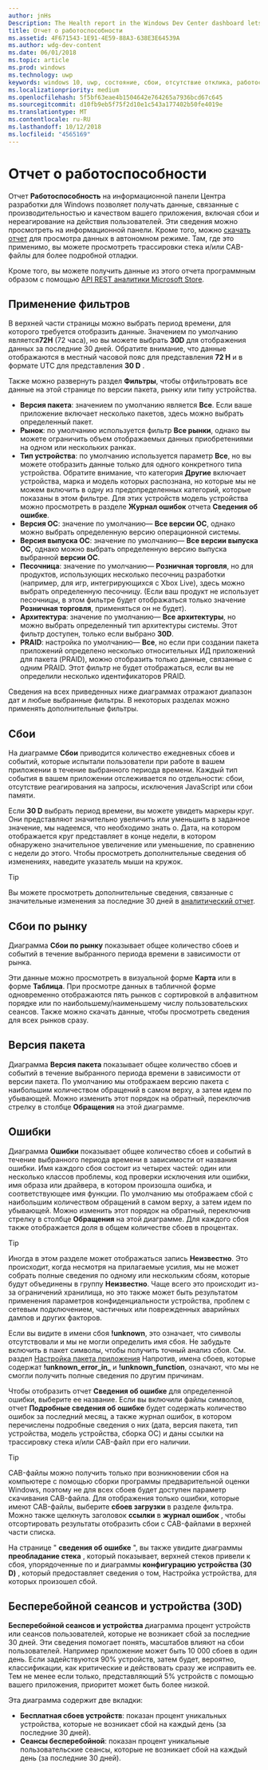 ```yaml
---
author: jnHs
Description: The Health report in the Windows Dev Center dashboard lets you get data related to the performance and quality of your app, including crashes and unresponsive events.
title: Отчет о работоспособности
ms.assetid: 4F671543-1E91-4E59-88A3-638E3E64539A
ms.author: wdg-dev-content
ms.date: 06/01/2018
ms.topic: article
ms.prod: windows
ms.technology: uwp
keywords: windows 10, uwp, состояние, сбои, отсутствие отклика, работоспособность приложения, сведения о работоспособности, трассировка стека, cab-файл, сбой, сбои, pdb, символы
ms.localizationpriority: medium
ms.openlocfilehash: 5f5bf63eae4b1504642e764265a7936bcd67c645
ms.sourcegitcommit: d10fb9eb5f75f2d10e1c543a177402b50fe4019e
ms.translationtype: MT
ms.contentlocale: ru-RU
ms.lasthandoff: 10/12/2018
ms.locfileid: "4565169"
---
```

# <a name="health-report"></a>Отчет о работоспособности

Отчет **Работоспособность** на информационной панели Центра разработки для Windows позволяет получать данные, связанные с производительностью и качеством вашего приложения, включая сбои и нереагирование на действия пользователей. Эти сведения можно просмотреть на информационной панели. Кроме того, можно [скачать отчет](download-analytic-reports.md) для просмотра данных в автономном режиме. Там, где это применимо, вы можете просмотреть трассировки стека и/или CAB-файлы для более подробной отладки.

Кроме того, вы можете получить данные из этого отчета программным образом с помощью [API REST аналитики Microsoft Store](../monetize/access-analytics-data-using-windows-store-services.md).


## <a name="apply-filters"></a>Применение фильтров

В верхней части страницы можно выбрать период времени, для которого требуется отобразить данные. Значением по умолчанию является**72H** (72 часа), но вы можете выбрать **30D** для отображения данных за последние 30 дней. Обратите внимание, что данные отображаются в местный часовой пояс для представления **72 H** и в формате UTC для представления **30 D** .

Также можно развернуть раздел **Фильтры**, чтобы отфильтровать все данные на этой странице по версии пакета, рынку или типу устройства.

-   **Версия пакета**: значением по умолчанию является **Все**. Если ваше приложение включает несколько пакетов, здесь можно выбрать определенный пакет.
-   **Рынок**: по умолчанию используется фильтр **Все рынки**, однако вы можете ограничить объем отображаемых данных приобретениями на одном или нескольких ранках.
-   **Тип устройства**: по умолчанию используется параметр **Все**, но вы можете отобразить данные только для одного конкретного типа устройства. Обратите внимание, что категория **Другие** включает устройства, марка и модель которых распознана, но которые мы не можем включить в одну из предопределенных категорий, которые показаны в этом фильтре. Для этих устройств модель устройства можно просмотреть в разделе **Журнал ошибок** отчета **Сведения об ошибке**.  
-   **Версия ОС**: значение по умолчанию— **Все версии ОС**, однако можно выбрать определенную версию операционной системы.
-   **Версия выпуска ОС**: значение по умолчанию— **Все версии выпуска ОС**, однако можно выбрать определенную версию выпуска выбранной **версии ОС**.
-   **Песочница**: значение по умолчанию— **Розничная торговля**, но для продуктов, использующих несколько песочниц разработки (например, для игр, интегрирующихся с Xbox Live), здесь можно выбрать определенную песочницу. (Если ваш продукт не использует песочницы, в этом фильтре будет отображаться только значение **Розничная торговля**, применяться он не будет).
-   **Архитектура**: значение по умолчанию— **Все архитектуры**, но можно выбрать определенный тип архитектуры системы. Этот фильтр доступен, только если выбрано **30D**.
-   **PRAID**: настройка по умолчанию— **Все**, но если при создании пакета приложений определено несколько относительных ИД приложений для пакета (PRAID), можно отобразить только данные, связанные с одним PRAID. Этот фильтр не будет отображаться, если вы не определили несколько идентификаторов PRAID.

Сведения на всех приведенных ниже диаграммах отражают диапазон дат и любые выбранные фильтры. В некоторых разделах можно применять дополнительные фильтры.


## <a name="failure-hits"></a>Сбои

На диаграмме **Сбои** приводится количество ежедневных сбоев и событий, которые испытали пользователи при работе в вашем приложении в течение выбранного периода времени. Каждый тип события в вашем приложении отслеживается по отдельности: сбои, отсутствие реагирования на запросы, исключения JavaScript или сбои памяти.

Если **30 D** выбрать период времени, вы можете увидеть маркеры круг. Они представляют значительно увеличить или уменьшить в заданное значение, мы надеемся, что необходимо знать о. Дата, на котором отображается круг представляет в конце недели, в котором обнаружено значительное увеличение или уменьшение, по сравнению с недели до этого. Чтобы просмотреть дополнительные сведения об изменениях, наведите указатель мыши на кружок.  

> [!TIP]
> Вы можете просмотреть дополнительные сведения, связанные с значительные изменения за последние 30 дней в [аналитический отчет](insights-report.md).

## <a name="failure-hits-by-market"></a>Сбои по рынку

Диаграмма **Сбои по рынку** показывает общее количество сбоев и событий в течение выбранного периода времени в зависимости от рынка.

Эти данные можно просмотреть в визуальной форме **Карта** или в форме **Таблица**. При просмотре данных в табличной форме одновременно отображаются пять рынков с сортировкой в алфавитном порядке или по наибольшему/наименьшему числу пользовательских сеансов. Также можно скачать данные, чтобы просмотреть сведения для всех рынков сразу.


## <a name="package-version"></a>Версия пакета

Диаграмма **Версия пакета** показывает общее количество сбоев и событий в течение выбранного периода времени в зависимости от версии пакета. По умолчанию мы отображаем версию пакета с наибольшим количеством обращений в самом верху, а затем идем по убывающей. Можно изменить этот порядок на обратный, переключив стрелку в столбце **Обращения** на этой диаграмме.

## <a name="failures"></a>Ошибки

Диаграмма **Ошибки** показывает общее количество сбоев и событий в течение выбранного периода времени в зависимости от названия ошибки. Имя каждого сбоя состоит из четырех частей: один или несколько классов проблемы, код проверки исключения или ошибки, имя образа или драйвера, в котором произошла ошибка, и соответствующее имя функции. По умолчанию мы отображаем сбой с наибольшим количеством обращений в самом верху, а затем идем по убывающей. Можно изменить этот порядок на обратный, переключив стрелку в столбце **Обращения** на этой диаграмме. Для каждого сбоя также отображается доля в общем количестве сбоев в процентах.

> [!TIP]
> Иногда в этом разделе может отображаться запись **Неизвестно**. Это происходит, когда несмотря на прилагаемые усилия, мы не может собрать полные сведения по одному или нескольким сбоям, которые будут объединены в группу **Неизвестно**. Чаще всего это происходит из-за ограничений хранилища, но это также может быть результатом применения параметров конфиденциальности устройства, проблем с сетевым подключением, частичных или поврежденных аварийных дампов и других факторов.
>
> Если вы видите в имени сбоя **!unknown**, это означает, что символы отсутствовали и мы не могли определить имя сбоя. Не забудьте включить в пакет символы, чтобы получить точный анализ сбоя. См. раздел [Настройка пакета приложения](../packaging/packaging-uwp-apps.md#configure-an-app-package) Напротив, имена сбоев, которые содержат **!unknown_error_in_** и **!unknown_function**, означают, что мы не смогли получить полные сведения по другим причинам.

Чтобы отобразить отчет **Сведения об ошибке** для определенной ошибки, выберите ее название. Если вы включили файлы символов, отчет **Подробные сведения об ошибке** будет содержать количество ошибок за последний месяц, а также журнал ошибок, в котором перечислены подробные сведения о них (дата, версия пакета, тип устройства, модель устройства, сборка ОС) и даны ссылки на трассировку стека и/или CAB-файл при его наличии.

> [!TIP]
> CAB-файлы можно получить только при возникновении сбоя на компьютере с помощью сборки программы предварительной оценки Windows, поэтому не для всех сбоев будет доступен параметр скачивания CAB-файла. Для отображения только ошибки, которые имеют CAB-файлы, выберите **сбоев загрузки** в разделе фильтра. Можно также щелкнуть заголовок **ссылки** в **журнал ошибок** , чтобы отсортировать результаты отобразить сбои с CAB-файлами в верхней части списка.

На странице " **сведения об ошибке** ", вы также увидите диаграммы **преобладание стека** , который показывает, верхней стеков привели к сбоя, упорядоченные по и диаграммы **конфигурацию устройства (30 D)** , который предоставляет сведения о том, Настройка устройства, для которых произошел сбой. 


## <a name="crash-free-sessions-and-devices-30d"></a>Бесперебойной сеансов и устройства (30D)

**Бесперебойной сеансов и устройства** диаграмма процент устройств или сеансов пользователей, которые не возникает сбой за последние 30 дней. Эти сведения помогает понять, масштабов влияют на сбои пользователей. Например приложение может быть 10 000 сбоев в один день. Если задействуются 90% устройств, затем будет, вероятно, классификации, как критические и действовать сразу же исправить ее. Тем не менее если только, представляющий 5% устройств с помощью вашего приложения, приоритет может быть более низкой.

Эта диаграмма содержит две вкладки:
- **Бесплатная сбоев устройств**: показан процент уникальных устройства, которые не возникает сбой на каждый день (за последние 30 дней).
- **Сеансы бесперебойной**: показан процент уникальные пользовательские сеансы, которые не возникает сбой на каждый день (за последние 30 дней).


 

 
